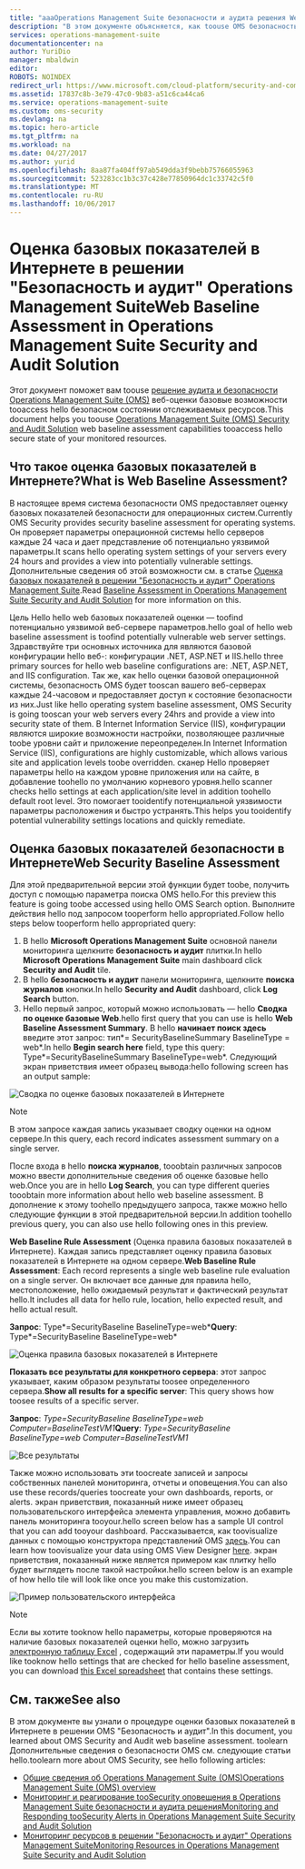 ```yaml
---
title: "aaaOperations Management Suite безопасности и аудита решения Web базовых | Документы Microsoft"
description: "В этом документе объясняется, как toouse OMS безопасность и аудит решения tooperform оценку базовые web всех отслеживаемых веб-серверов в целях обеспечения соответствия и безопасности."
services: operations-management-suite
documentationcenter: na
author: YuriDio
manager: mbaldwin
editor: 
ROBOTS: NOINDEX
redirect_url: https://www.microsoft.com/cloud-platform/security-and-compliance
ms.assetid: 17837c8b-3e79-47c0-9b83-a51c6ca44ca6
ms.service: operations-management-suite
ms.custom: oms-security
ms.devlang: na
ms.topic: hero-article
ms.tgt_pltfrm: na
ms.workload: na
ms.date: 04/27/2017
ms.author: yurid
ms.openlocfilehash: 8aa87fa404ff97ab549dda3f9bebb75766055963
ms.sourcegitcommit: 523283cc1b3c37c428e77850964dc1c33742c5f0
ms.translationtype: MT
ms.contentlocale: ru-RU
ms.lasthandoff: 10/06/2017
---
```

# <a name="web-baseline-assessment-in-operations-management-suite-security-and-audit-solution"></a><span data-ttu-id="d3bf1-103">Оценка базовых показателей в Интернете в решении "Безопасность и аудит" Operations Management Suite</span><span class="sxs-lookup"><span data-stu-id="d3bf1-103">Web Baseline Assessment in Operations Management Suite Security and Audit Solution</span></span>
<span data-ttu-id="d3bf1-104">Этот документ поможет вам toouse [решение аудита и безопасности Operations Management Suite (OMS)](operations-management-suite-overview.md) веб-оценки базовые возможности tooaccess hello безопасном состоянии отслеживаемых ресурсов.</span><span class="sxs-lookup"><span data-stu-id="d3bf1-104">This document helps you toouse [Operations Management Suite (OMS) Security and Audit Solution](operations-management-suite-overview.md) web baseline assessment capabilities tooaccess hello secure state of your monitored resources.</span></span>

## <a name="what-is-web-baseline-assessment"></a><span data-ttu-id="d3bf1-105">Что такое оценка базовых показателей в Интернете?</span><span class="sxs-lookup"><span data-stu-id="d3bf1-105">What is Web Baseline Assessment?</span></span>
<span data-ttu-id="d3bf1-106">В настоящее время система безопасности OMS предоставляет оценку базовых показателей безопасности для операционных систем.</span><span class="sxs-lookup"><span data-stu-id="d3bf1-106">Currently OMS Security provides security baseline assessment for operating systems.</span></span> <span data-ttu-id="d3bf1-107">Он проверяет параметры операционной системы hello серверов каждые 24 часа и дает представление об потенциально уязвимой параметры.</span><span class="sxs-lookup"><span data-stu-id="d3bf1-107">It scans hello operating system settings of your servers every 24 hours and provides a view into potentially vulnerable settings.</span></span> <span data-ttu-id="d3bf1-108">Дополнительные сведения об этой возможности см. в статье [Оценка базовых показателей в решении "Безопасность и аудит" Operations Management Suite](oms-security-baseline.md).</span><span class="sxs-lookup"><span data-stu-id="d3bf1-108">Read [Baseline Assessment in Operations Management Suite Security and Audit Solution](oms-security-baseline.md) for more information on this.</span></span>

<span data-ttu-id="d3bf1-109">Цель Hello hello web базовых показателей оценки — toofind потенциально уязвимой веб-сервере параметров.</span><span class="sxs-lookup"><span data-stu-id="d3bf1-109">hello goal of hello web baseline assessment is toofind potentially vulnerable web server settings.</span></span> <span data-ttu-id="d3bf1-110">Здравствуйте три основных источника для являются базовой конфигурации hello веб-: конфигурации .NET, ASP.NET и IIS.</span><span class="sxs-lookup"><span data-stu-id="d3bf1-110">hello three primary sources for hello web baseline configurations are: .NET, ASP.NET, and IIS configuration.</span></span>  <span data-ttu-id="d3bf1-111">Так же, как hello оценки базовой операционной системы, безопасность OMS будет tooscan вашего веб-серверах каждые 24-часовом и предоставляет доступ к состояние безопасности из них.</span><span class="sxs-lookup"><span data-stu-id="d3bf1-111">Just like hello operating system baseline assessment, OMS Security is going tooscan your web servers every 24hrs and provide a view into security state of them.</span></span>  <span data-ttu-id="d3bf1-112">В Internet Information Service (IIS), конфигурации являются широкие возможности настройки, позволяющее различные toobe уровни сайт и приложение переопределен.</span><span class="sxs-lookup"><span data-stu-id="d3bf1-112">In Internet Information Service (IIS), configurations are highly customizable, which allows various site and application levels toobe overridden.</span></span> <span data-ttu-id="d3bf1-113">сканер Hello проверяет параметры hello на каждом уровне приложения или на сайте, в добавление toohello по умолчанию корневого уровня.</span><span class="sxs-lookup"><span data-stu-id="d3bf1-113">hello scanner checks hello settings at each application/site level in addition toohello default root level.</span></span> <span data-ttu-id="d3bf1-114">Это помогает tooidentify потенциальной уязвимости параметры расположения и быстро устранять.</span><span class="sxs-lookup"><span data-stu-id="d3bf1-114">This helps you tooidentify potential vulnerability settings locations and quickly remediate.</span></span>


## <a name="web-security-baseline-assessment"></a><span data-ttu-id="d3bf1-115">Оценка базовых показателей безопасности в Интернете</span><span class="sxs-lookup"><span data-stu-id="d3bf1-115">Web Security Baseline Assessment</span></span>
<span data-ttu-id="d3bf1-116">Для этой предварительной версии этой функции будет toobe, получить доступ с помощью параметра поиска OMS hello.</span><span class="sxs-lookup"><span data-stu-id="d3bf1-116">For this preview this feature is going toobe accessed using hello OMS Search option.</span></span> <span data-ttu-id="d3bf1-117">Выполните действия hello под запросом tooperform hello appropriated.</span><span class="sxs-lookup"><span data-stu-id="d3bf1-117">Follow hello steps below tooperform hello appropriated query:</span></span>

1. <span data-ttu-id="d3bf1-118">В hello **Microsoft Operations Management Suite** основной панели мониторинга щелкните **безопасность и аудит** плитки.</span><span class="sxs-lookup"><span data-stu-id="d3bf1-118">In hello **Microsoft Operations Management Suite** main dashboard click **Security and Audit** tile.</span></span>
2. <span data-ttu-id="d3bf1-119">В hello **безопасность и аудит** панели мониторинга, щелкните **поиска журналов** кнопки.</span><span class="sxs-lookup"><span data-stu-id="d3bf1-119">In hello **Security and Audit** dashboard, click **Log Search** button.</span></span>
3. <span data-ttu-id="d3bf1-120">Hello первый запрос, который можно использовать — hello **Сводка по оценке базовые Web**.</span><span class="sxs-lookup"><span data-stu-id="d3bf1-120">hello first query that you can use is hello **Web Baseline Assessment Summary**.</span></span> <span data-ttu-id="d3bf1-121">В hello **начинает поиск здесь** введите этот запрос: тип*= SecurityBaselineSummary BaselineType = web*.</span><span class="sxs-lookup"><span data-stu-id="d3bf1-121">In hello **Begin search here** field, type this query: Type*=SecurityBaselineSummary BaselineType=web*.</span></span> <span data-ttu-id="d3bf1-122">Следующий экран приветствия имеет образец вывода:</span><span class="sxs-lookup"><span data-stu-id="d3bf1-122">hello following screen has an output sample:</span></span>

![Сводка по оценке базовых показателей в Интернете](./media/oms-security-web-baseline/oms-security-web-baseline-fig1-new.png)

> [!NOTE]
> <span data-ttu-id="d3bf1-124">В этом запросе каждая запись указывает сводку оценки на одном сервере.</span><span class="sxs-lookup"><span data-stu-id="d3bf1-124">In this query, each record indicates assessment summary on a single server.</span></span>

<span data-ttu-id="d3bf1-125">После входа в hello **поиска журналов**, tooobtain различных запросов можно ввести дополнительные сведения об оценке базовые hello web.</span><span class="sxs-lookup"><span data-stu-id="d3bf1-125">Once you are in hello **Log Search**, you can type different queries tooobtain more information about hello web baseline assessment.</span></span> <span data-ttu-id="d3bf1-126">В дополнение к этому toohello предыдущего запроса, также можно hello следующие функции в этой предварительной версии.</span><span class="sxs-lookup"><span data-stu-id="d3bf1-126">In addition toohello previous query, you can also use hello following ones in this preview.</span></span>

<span data-ttu-id="d3bf1-127">**Web Baseline Rule Assessment** (Оценка правила базовых показателей в Интернете). Каждая запись представляет оценку правила базовых показателей в Интернете на одном сервере.</span><span class="sxs-lookup"><span data-stu-id="d3bf1-127">**Web Baseline Rule Assessment**: Each record represents a single web baseline rule evaluation on a single server.</span></span> <span data-ttu-id="d3bf1-128">Он включает все данные для правила hello, местоположение, hello ожидаемый результат и фактический результат hello.</span><span class="sxs-lookup"><span data-stu-id="d3bf1-128">It includes all data for hello rule, location, hello expected result, and hello actual result.</span></span>

<span data-ttu-id="d3bf1-129">**Запрос**: Type*=SecurityBaseline BaselineType=web*</span><span class="sxs-lookup"><span data-stu-id="d3bf1-129">**Query**: Type*=SecurityBaseline BaselineType=web*</span></span>

![Оценка правила базовых показателей в Интернете](./media/oms-security-web-baseline/oms-security-web-baseline-fig2.png)

<span data-ttu-id="d3bf1-131">**Показать все результаты для конкретного сервера**: этот запрос указывает, каким образом результаты toosee определенного сервера.</span><span class="sxs-lookup"><span data-stu-id="d3bf1-131">**Show all results for a specific server**: This query shows how toosee results of a specific server.</span></span>

<span data-ttu-id="d3bf1-132">**Запрос**: *Type=SecurityBaseline BaselineType=web Computer=BaselineTestVM1*</span><span class="sxs-lookup"><span data-stu-id="d3bf1-132">**Query**: *Type=SecurityBaseline BaselineType=web Computer=BaselineTestVM1*</span></span>

![Все результаты](./media/oms-security-web-baseline/oms-security-web-baseline-fig3.png)

<span data-ttu-id="d3bf1-134">Также можно использовать эти toocreate записей и запросы собственных панелей мониторинга, отчеты и оповещения.</span><span class="sxs-lookup"><span data-stu-id="d3bf1-134">You can also use these records/queries toocreate your own dashboards, reports, or alerts.</span></span> <span data-ttu-id="d3bf1-135">экран приветствия, показанный ниже имеет образец пользовательского интерфейса элемента управления, можно добавить панель мониторинга tooyour.</span><span class="sxs-lookup"><span data-stu-id="d3bf1-135">hello screen below has a sample UI control that you can add tooyour dashboard.</span></span> <span data-ttu-id="d3bf1-136">Рассказывается, как toovisualize данных с помощью конструктора представлений OMS [здесь](https://blogs.technet.microsoft.com/msoms/2016/06/30/oms-view-designer-visualize-your-data-your-way/).</span><span class="sxs-lookup"><span data-stu-id="d3bf1-136">You can learn how toovisualize your data using OMS View Designer [here](https://blogs.technet.microsoft.com/msoms/2016/06/30/oms-view-designer-visualize-your-data-your-way/).</span></span> <span data-ttu-id="d3bf1-137">экран приветствия, показанный ниже является примером как плитку hello будет выглядеть после такой настройки.</span><span class="sxs-lookup"><span data-stu-id="d3bf1-137">hello screen below is an example of how hello tile will look like once you make this customization.</span></span>

![Пример пользовательского интерфейса](./media/oms-security-web-baseline/oms-security-web-baseline-fig4.png)

> [!NOTE]
> <span data-ttu-id="d3bf1-139">Если вы хотите tooknow hello параметры, которые проверяются на наличие базовых показателей оценки hello, можно загрузить [электронную таблицу Excel](https://gallery.technet.microsoft.com/OMS-Web-Baseline-1e811690) , содержащий эти параметры.</span><span class="sxs-lookup"><span data-stu-id="d3bf1-139">If you would like tooknow hello settings that are checked for hello baseline assessment, you can download [this Excel spreadsheet](https://gallery.technet.microsoft.com/OMS-Web-Baseline-1e811690) that contains these settings.</span></span>

## <a name="see-also"></a><span data-ttu-id="d3bf1-140">См. также</span><span class="sxs-lookup"><span data-stu-id="d3bf1-140">See also</span></span>
<span data-ttu-id="d3bf1-141">В этом документе вы узнали о процедуре оценки базовых показателей в Интернете в решении OMS "Безопасность и аудит".</span><span class="sxs-lookup"><span data-stu-id="d3bf1-141">In this document, you learned about OMS Security and Audit web baseline assessment.</span></span> <span data-ttu-id="d3bf1-142">toolearn Дополнительные сведения о безопасности OMS см. следующие статьи hello.</span><span class="sxs-lookup"><span data-stu-id="d3bf1-142">toolearn more about OMS Security, see hello following articles:</span></span>

* [<span data-ttu-id="d3bf1-143">Общие сведения об Operations Management Suite (OMS)</span><span class="sxs-lookup"><span data-stu-id="d3bf1-143">Operations Management Suite (OMS) overview</span></span>](operations-management-suite-overview.md)
* [<span data-ttu-id="d3bf1-144">Мониторинг и реагирование tooSecurity оповещения в Operations Management Suite безопасности и аудита решения</span><span class="sxs-lookup"><span data-stu-id="d3bf1-144">Monitoring and Responding tooSecurity Alerts in Operations Management Suite Security and Audit Solution</span></span>](oms-security-responding-alerts.md)
* [<span data-ttu-id="d3bf1-145">Мониторинг ресурсов в решении "Безопасность и аудит" Operations Management Suite</span><span class="sxs-lookup"><span data-stu-id="d3bf1-145">Monitoring Resources in Operations Management Suite Security and Audit Solution</span></span>](oms-security-monitoring-resources.md)


